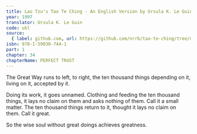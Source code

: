 ```yaml
---
title: Lao Tzu's Tao Te Ching - An English Version by Ursula K. Le Guin
year: 1997
translator: Ursula K. Le Guin
code: ukl
source:
  { label: github.com, url: https://github.com/nrrb/tao-te-ching/tree/master }
isbn: 978-1-59030-744-1
part: 1
chapter: 34
chapterName: PERFECT TRUST
---
```

The Great Way runs
to left, to right,
the ten thousand things
depending on it,
living on it,
accepted by it.

Doing its work,
it goes unnamed.
Clothing and feeding
the ten thousand things,
it lays no claim on them
and asks nothing of them.
Call it a small matter.
The ten thousand things
return to it,
thought it lays no claim on them.
Call it great.

So the wise soul
without great doings
achieves greatness.
